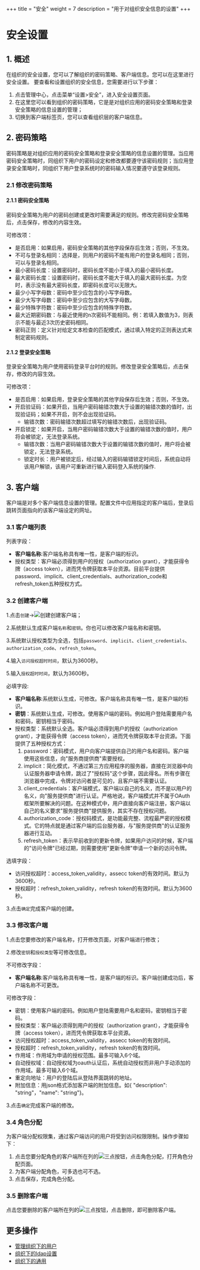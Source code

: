 +++
title = "安全"
weight = 7
description = "用于对组织安全信息的设置"
+++

# 安全设置

## 1. 概述

在组织的安全设置，您可以了解组织的密码策略、客户端信息。您可以在这里进行安全设置。
要查看和设置组织的安全信息，您需要进行以下步骤：

1. 点击管理中心，点击菜单“设置>安全”，进入安全设置页面。
2. 在这里您可以看到组织的密码策略，它是是对组织应用的密码安全策略和登录安全策略的信息设置的管理；
3. 切换到客户端标签页，您可以查看组织层的客户端信息。

## 2. 密码策略

密码策略是对组织应用的密码安全策略和登录安全策略的信息设置的管理。当应用密码安全策略时，同组织下用户的密码设定和修改都要遵守该密码规则；当应用登录安全策略时，同组织下用户登录系统时的密码输入情况要遵守该登录规则。

### 2.1 修改密码策略

#### 2.1.1 密码安全策略

密码安全策略为用户的密码创建或更改时需要满足的规则。修改完密码安全策略后，点击保存，修改的内容生效。

可修改项：

- 是否启用：如果启用，密码安全策略的其他字段保存后生效；否则，不生效。
- 不可与登录名相同：选择是，则用户的密码不能有用户的登录名相同；否则，可以与登录名相同。
- 最小密码长度：设置密码时，密码长度不能小于填入的最小密码长度。
- 最大密码长度：设置密码时，密码长度不能大于填入的最大密码长度。为空时，表示没有最大密码长度，即密码长度可以无限大。
- 最少小写字母数：密码中至少应包含的小写字母数。
- 最少大写字母数：密码中至少应包含的大写字母数。
- 最少特殊字符数：密码中至少应包含的特殊字符数。
- 最大近期密码数：与最近使用的n次密码不能相同。例：若填入数值为3，则表示不能与最近3次历史密码相同。
- 密码正则：定义针对给定文本检查的匹配模式，通过填入特定的正则表达式来制定密码规则。

#### 2.1.2 登录安全策略

登录安全策略为用户使用密码登录平台时的规则。修改登录安全策略后，点击保存，修改的内容生效。

可修改项：

- 是否启用：如果启用，登录安全策略的其他字段保存后生效；否则，不生效。
- 开启验证码：如果开启，当用户密码输错次数大于设置的输错次数的值时，出现验证码；如果不开启，则不会出现验证码。
    - 输错次数：密码输错次数超过填写的输错次数后，出现验证码。
- 开启锁定：如果开启，当用户密码输错次数大于设置的输错次数的值时，用户将会被锁定，无法登录系统。
    - 输错次数：当用户密码输错次数大于设置的输错次数的值时，用户将会被锁定，无法登录系统。
    - 锁定时长：用户被锁定后，经过输入的密码输错锁定时间后，系统自动将该用户解锁，该用户可重新进行输入密码登入系统的操作.


## 3. 客户端

客户端是对多个客户端信息设置的管理。配置文件中应用指定的客户端后，登录后跳转页面指向的该客户端设定的网址。


### 3.1 客户端列表

列表字段：

- **客户端名称**:客户端名称具有唯一性，是客户端的标识。
- 授权类型：客户端必须得到用户的授权（authorization grant），才能获得令牌（access token），进而凭令牌获取本平台资源。目前平台提供password、implicit、client_credentials、authorization_code和refresh_token五种授权方式。

### 3.2 创建客户端

1.点击`创建`→![创建](/docs/user-guide/manager-guide/image/create-client.png)创建客户端；

2.系统默认生成客户端`名称`和`密钥`。你也可以修改客户端名称和密钥。

3.系统默认授权类型为全选，包括`password`、`implicit`、`client_credentials`、`authorization_code`、`refresh_token`。

4.输入`访问授权超时时间`，默认为3600秒。

5.输入`授权超时时间`，默认为3600秒。

必填字段:

- **客户端名称**:系统默认生成，可修改。客户端名称具有唯一性，是客户端的标识。
- **密钥**：系统默认生成，可修改。使用客户端的密码。例如用户登陆需要用户名和密码，密钥相当于密码。
- 授权类型：系统默认全选。客户端必须得到用户的授权（authorization grant），才能获得令牌（access token），进而凭令牌获取本平台资源。下面提供了五种授权方式：
    1. password：密码模式，用户向客户端提供自己的用户名和密码。客户端使用这些信息，向"服务商提供商"索要授权。
    1. implicit：简化模式，不通过第三方应用程序的服务器，直接在浏览器中向认证服务器申请令牌，跳过了"授权码"这个步骤，因此得名。所有步骤在浏览器中完成，令牌对访问者是可见的，且客户端不需要认证。
    1. client_credentials：客户端模式，客户端以自己的名义，而不是以用户的名义，向"服务提供商"进行认证。严格地说，客户端模式并不属于OAuth框架所要解决的问题。在这种模式中，用户直接向客户端注册，客户端以自己的名义要求"服务提供商"提供服务，其实不存在授权问题。
    1. authorization_code：授权码模式，是功能最完整、流程最严密的授权模式。它的特点就是通过客户端的后台服务器，与"服务提供商"的认证服务器进行互动。
    1. refresh_token：表示早前收到的更新令牌，如果用户访问的时候，客户端的"访问令牌"已经过期，则需要使用"更新令牌"申请一个新的访问令牌。

选填字段：

- 访问授权超时：access_token_validity，assecc token的有效时间。默认为3600秒。
- 授权超时：refresh_token_validity，refresh token的有效时间。默认为3600秒。

3.点击`确定`完成客户端的创建。

### 3.3 修改客户端

1.点击您要修改的客户端名称，打开修改页面，对客户端进行修改；

2.修改`密钥`和`授权类型`等可修改信息。

不可修改字段：

- **客户端名称**:客户端名称具有唯一性，是客户端的标识。客户端创建成功后，客户端名称不可更改。

可修改字段：

- 密钥：使用客户端的密码。例如用户登陆需要用户名和密码，密钥相当于密码。
- 授权类型：客户端必须得到用户的授权（authorization grant），才能获得令牌（access token），进而凭令牌获取本平台资源。
- 访问授权超时：access_token_validity，assecc token的有效时间。
- 授权超时：refresh_token_validity，refresh token的有效时间。
- 作用域：作用域为申请的授权范围。最多可输入6个域。
- 自动授权域：自动授权域为oauth认证后，系统自动授权而非用户手动添加的作用域。最多可输入6个域。
- 重定向地址：用户的登陆后从登陆界面跳转的地址。
- 附加信息：用json格式添加客户端的附加信息。如{ "description": "string"，"name": "string"}。

3.点击`确定`完成客户端的修改。


### 3.4 角色分配

为客户端分配权限集，通过客户端访问的用户将受到访问权限限制。操作步骤如下：
1. 点击您要分配角色的客户端所在列的![三点](/docs/user-guide/manager-guide/image/more-vert.png)按钮，点击角色分配，打开角色分配页面。
2. 为客户端分配角色，可多选也可不选。
3. 点击保存，完成角色分配。

### 3.5 删除客户端

点击您要删除的客户端所在列的![三点](/docs/user-guide/manager-guide/image/more-vert.png)按钮，点击删除，即可删除客户端。

## 更多操作
- [管理组织下的用户](../org-user)
- [组织下的ldap设置](../setting/#ldap)
- [组织下的通用](../setting)


